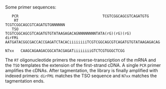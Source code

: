 Some primer sequences:

````
   PCR                                      TCGTCGGCAGCGTCAGATGTG
    RT                                      TCGTCGGCAGCGTCAGATGTGNNNNNN
   TSO                                      TCGTCGGCAGCGTCAGATGTGTATAAGAGACAGNNNNNNNNTATA(rG)(rG)(rG)
dirFMi AATGATACGGCGACCACCGAGATCTACACiiiiiiiiTCGTCGGCAGCGTCAGATGTGTATAAGAGACAG

N7xx   CAAGCAGAAGACGGCATACGAGATiiiiiiiiGTCTCGTGGGCTCGG
````

The `RT` oligonucleotide primers the reverse-transcription of the mRNA and the 
`TSO` templates the extension of the first-strand cDNA.  A single `PCR` primer
amplifies the cDNAs.  After tagmentation, the library is finally amplified with
indexed primers: `dirFMi` matches the TSO sequence and `N7xx` matches the
tagmentation ends.
